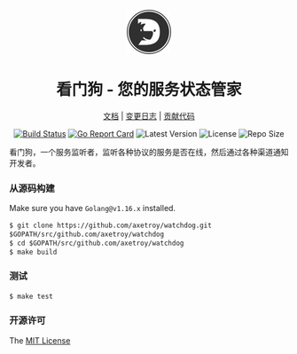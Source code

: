 <div align="center">
<p>
    <img width="80" src="./logo.png">
</p>

<h1>看门狗 - 您的服务状态管家</h1>

[文档](docs.md) |
[变更日志](CHANGELOG.md) |
[贡献代码](CONTRIBUTING.md)

[![Build Status](https://github.com/axetroy/watchdog/workflows/ci/badge.svg)](https://github.com/axetroy/watchdog/actions)
[![Go Report Card](https://goreportcard.com/badge/github.com/axetroy/watchdog)](https://goreportcard.com/report/github.com/axetroy/watchdog)
![Latest Version](https://img.shields.io/github/v/release/axetroy/watchdog.svg)
![License](https://img.shields.io/github/license/axetroy/watchdog.svg)
![Repo Size](https://img.shields.io/github/repo-size/axetroy/watchdog.svg)

</div>

看门狗，一个服务监听者，监听各种协议的服务是否在线，然后通过各种渠道通知开发者。

### 从源码构建

Make sure you have `Golang@v1.16.x` installed.

```shell
$ git clone https://github.com/axetroy/watchdog.git $GOPATH/src/github.com/axetroy/watchdog
$ cd $GOPATH/src/github.com/axetroy/watchdog
$ make build
```

### 测试

```bash
$ make test
```

### 开源许可

The [MIT License](LICENSE)
